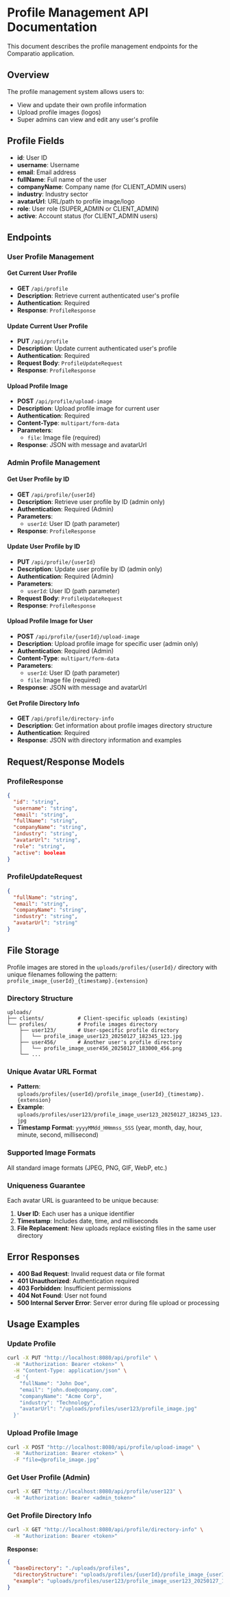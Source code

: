 # Profile Management API Documentation

This document describes the profile management endpoints for the Comparatio application.

## Overview

The profile management system allows users to:
- View and update their own profile information
- Upload profile images (logos)
- Super admins can view and edit any user's profile

## Profile Fields

- **id**: User ID
- **username**: Username
- **email**: Email address
- **fullName**: Full name of the user
- **companyName**: Company name (for CLIENT_ADMIN users)
- **industry**: Industry sector
- **avatarUrl**: URL/path to profile image/logo
- **role**: User role (SUPER_ADMIN or CLIENT_ADMIN)
- **active**: Account status (for CLIENT_ADMIN users)

## Endpoints

### User Profile Management

#### Get Current User Profile
- **GET** `/api/profile`
- **Description**: Retrieve current authenticated user's profile
- **Authentication**: Required
- **Response**: `ProfileResponse`

#### Update Current User Profile
- **PUT** `/api/profile`
- **Description**: Update current authenticated user's profile
- **Authentication**: Required
- **Request Body**: `ProfileUpdateRequest`
- **Response**: `ProfileResponse`

#### Upload Profile Image
- **POST** `/api/profile/upload-image`
- **Description**: Upload profile image for current user
- **Authentication**: Required
- **Content-Type**: `multipart/form-data`
- **Parameters**:
  - `file`: Image file (required)
- **Response**: JSON with message and avatarUrl

### Admin Profile Management

#### Get User Profile by ID
- **GET** `/api/profile/{userId}`
- **Description**: Retrieve user profile by ID (admin only)
- **Authentication**: Required (Admin)
- **Parameters**:
  - `userId`: User ID (path parameter)
- **Response**: `ProfileResponse`

#### Update User Profile by ID
- **PUT** `/api/profile/{userId}`
- **Description**: Update user profile by ID (admin only)
- **Authentication**: Required (Admin)
- **Parameters**:
  - `userId`: User ID (path parameter)
- **Request Body**: `ProfileUpdateRequest`
- **Response**: `ProfileResponse`

#### Upload Profile Image for User
- **POST** `/api/profile/{userId}/upload-image`
- **Description**: Upload profile image for specific user (admin only)
- **Authentication**: Required (Admin)
- **Content-Type**: `multipart/form-data`
- **Parameters**:
  - `userId`: User ID (path parameter)
  - `file`: Image file (required)
- **Response**: JSON with message and avatarUrl

#### Get Profile Directory Info
- **GET** `/api/profile/directory-info`
- **Description**: Get information about profile images directory structure
- **Authentication**: Required
- **Response**: JSON with directory information and examples

## Request/Response Models

### ProfileResponse
```json
{
  "id": "string",
  "username": "string",
  "email": "string",
  "fullName": "string",
  "companyName": "string",
  "industry": "string",
  "avatarUrl": "string",
  "role": "string",
  "active": boolean
}
```

### ProfileUpdateRequest
```json
{
  "fullName": "string",
  "email": "string",
  "companyName": "string",
  "industry": "string",
  "avatarUrl": "string"
}
```

## File Storage

Profile images are stored in the `uploads/profiles/{userId}/` directory with unique filenames following the pattern:
`profile_image_{userId}_{timestamp}.{extension}`

### Directory Structure
```
uploads/
├── clients/           # Client-specific uploads (existing)
└── profiles/          # Profile images directory
    ├── user123/       # User-specific profile directory
    │   └── profile_image_user123_20250127_182345_123.jpg
    ├── user456/       # Another user's profile directory
    │   └── profile_image_user456_20250127_183000_456.png
    └── ...
```

### Unique Avatar URL Format
- **Pattern**: `uploads/profiles/{userId}/profile_image_{userId}_{timestamp}.{extension}`
- **Example**: `uploads/profiles/user123/profile_image_user123_20250127_182345_123.jpg`
- **Timestamp Format**: `yyyyMMdd_HHmmss_SSS` (year, month, day, hour, minute, second, millisecond)

### Supported Image Formats
All standard image formats (JPEG, PNG, GIF, WebP, etc.)

### Uniqueness Guarantee
Each avatar URL is guaranteed to be unique because:
1. **User ID**: Each user has a unique identifier
2. **Timestamp**: Includes date, time, and milliseconds
3. **File Replacement**: New uploads replace existing files in the same user directory

## Error Responses

- **400 Bad Request**: Invalid request data or file format
- **401 Unauthorized**: Authentication required
- **403 Forbidden**: Insufficient permissions
- **404 Not Found**: User not found
- **500 Internal Server Error**: Server error during file upload or processing

## Usage Examples

### Update Profile
```bash
curl -X PUT "http://localhost:8080/api/profile" \
  -H "Authorization: Bearer <token>" \
  -H "Content-Type: application/json" \
  -d '{
    "fullName": "John Doe",
    "email": "john.doe@company.com",
    "companyName": "Acme Corp",
    "industry": "Technology",
    "avatarUrl": "/uploads/profiles/user123/profile_image.jpg"
  }'
```

### Upload Profile Image
```bash
curl -X POST "http://localhost:8080/api/profile/upload-image" \
  -H "Authorization: Bearer <token>" \
  -F "file=@profile_image.jpg"
```

### Get User Profile (Admin)
```bash
curl -X GET "http://localhost:8080/api/profile/user123" \
  -H "Authorization: Bearer <admin_token>"
```

### Get Profile Directory Info
```bash
curl -X GET "http://localhost:8080/api/profile/directory-info" \
  -H "Authorization: Bearer <token>"
```

**Response:**
```json
{
  "baseDirectory": "./uploads/profiles",
  "directoryStructure": "uploads/profiles/{userId}/profile_image_{userId}_{timestamp}.{extension}",
  "example": "uploads/profiles/user123/profile_image_user123_20250127_182345_123.jpg"
}
```
